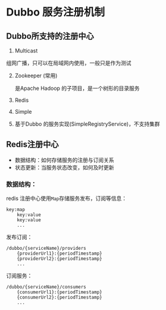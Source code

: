 # Dubbo 服务注册机制

## Dubbo所支持的注册中心

1.  Multicast 

   组网广播，只可以在局域网内使用，一般只是作为测试

2. Zookeeper (常用)

   是Apache Hadoop 的子项目，是一个树形的目录服务

3. Redis

4. Simple

5. 基于Dubbo 的服务实现(SimpleRegistryService)，不支持集群

## Redis注册中心

- 数据结构：如何存储服务的注册与订阅关系
- 状态更新：当服务状态改变，如何及时更新

### 数据结构：

redis 注册中心使用`Map`存储服务发布，订阅等信息：

```
key:map
	key:value
	key:value
	...
```



发布订阅：

```
/dubbo/{serviceName}/providers
    {providerUrl1}:{periodTimestamp}
    {providerUrl2}:{periodTimestamp}
    ...
```

订阅服务：

```
/dubbo/{serviceName}/consumers
    {consumerUrl1}:{periodTimestamp}
    {consumerUrl2}:{periodTimestamp}
    ...
```

